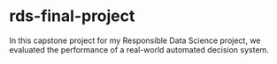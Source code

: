 # rds-final-project
In this capstone project for my Responsible Data Science project, we evaluated the performance of a real-world automated decision system.
